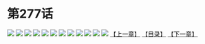 # 第277话
![](https://mao.mhtupian.com/uploads/img/7563/327125/001.jpg)
![](https://mao.mhtupian.com/uploads/img/7563/327125/002.jpg)
![](https://mao.mhtupian.com/uploads/img/7563/327125/003.jpg)
![](https://mao.mhtupian.com/uploads/img/7563/327125/004.jpg)
![](https://mao.mhtupian.com/uploads/img/7563/327125/005.jpg)
![](https://mao.mhtupian.com/uploads/img/7563/327125/006.jpg)
![](https://mao.mhtupian.com/uploads/img/7563/327125/007.jpg)
![](https://mao.mhtupian.com/uploads/img/7563/327125/008.jpg)
![](https://mao.mhtupian.com/uploads/img/7563/327125/009.jpg)
![](https://mao.mhtupian.com/uploads/img/7563/327125/010.jpg)
![](https://mao.mhtupian.com/uploads/img/7563/327125/011.jpg)
![](https://mao.mhtupian.com/uploads/img/7563/327125/012.jpg)
[【上一章】](./5.md)
[【目录】](./README.md)
[【下一章】](./7.md)
